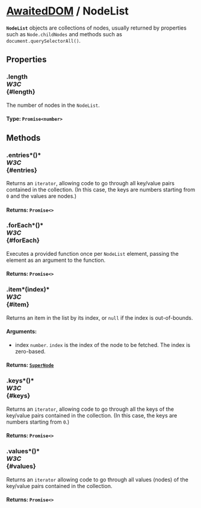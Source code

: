 # [AwaitedDOM](/docs/basic-interfaces/awaited-dom) <span>/</span> NodeList

<div class='overview'><span class="seoSummary"><strong><code>NodeList</code></strong> objects are collections of nodes, usually returned by properties such as <code>Node.childNodes</code> and methods such as <code>document.querySelectorAll()</code>.</span></div>

## Properties

### .length <div class="specs"><i>W3C</i></div> {#length}

The number of nodes in the <code>NodeList</code>.

#### **Type**: `Promise<number>`

## Methods

### .entries*()* <div class="specs"><i>W3C</i></div> {#entries}

Returns an <code>iterator</code>, allowing code to go through all key/value pairs contained in the collection. (In this case, the keys are numbers starting from <code>0</code> and the values are nodes.)

#### **Returns**: `Promise<>`

### .forEach*()* <div class="specs"><i>W3C</i></div> {#forEach}

Executes a provided function once per <code>NodeList</code> element, passing the element as an argument to the function.

#### **Returns**: `Promise<>`

### .item*(index)* <div class="specs"><i>W3C</i></div> {#item}

Returns an item in the list by its index, or <code>null</code> if the index is out-of-bounds.

#### **Arguments**:


 - index `number`. <code>index</code> is the index of the node to be fetched. The index is zero-based.

#### **Returns**: [`SuperNode`](./super-node)

### .keys*()* <div class="specs"><i>W3C</i></div> {#keys}

Returns an <code>iterator</code>, allowing code to go through all the keys of the key/value pairs contained in the collection. (In this case, the keys are numbers starting from <code>0</code>.)

#### **Returns**: `Promise<>`

### .values*()* <div class="specs"><i>W3C</i></div> {#values}

Returns an <code>iterator</code> allowing code to go through all values (nodes) of the key/value pairs contained in the collection.

#### **Returns**: `Promise<>`
